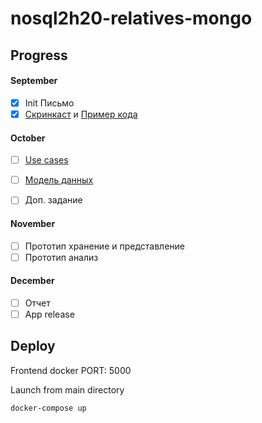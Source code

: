 # nosql2h20-relatives-mongo

## Progress

#### September

- [x] Init Письмо
- [x] [Скринкаст](https://github.com/moevm/nosql2h20-relatives-mongo/raw/master/demo/media/helloworld%20screencast.mkv) и [Пример кода](https://github.com/moevm/nosql2h20-relatives-mongo/blob/master/demo/helloworld.py)
 
#### October

- [ ] [Use cases](https://github.com/moevm/nosql2h20-relatives-mongo/wiki/Usecases)
- [ ] [Модель данных](https://github.com/moevm/nosql2h20-relatives-mongo/blob/master/demo/media/datamodel_model.jpg)

- [ ] Доп. задание
 
#### November

- [ ] Прототип хранение и представление
- [ ] Прототип анализ

#### December

- [ ] Отчет
- [ ] App release
 
## Deploy

Frontend docker PORT: 5000

Launch from main directory
```
docker-compose up
```
